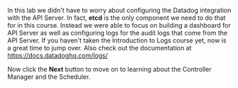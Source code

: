 In this lab we didn't have to worry about configuring the Datadog integration with the API Server. In fact, **etcd** is the only component we need to do that for in this course. Instead we were able to focus on building a dashboard for API Server as well as configuring logs for the audit logs that come from the API Server. If you haven't taken the Introduction to Logs course yet, now is a great time to jump over. Also check out the documentation at https://docs.datadoghq.com/logs/

Now click the **Next** button to move on to learning about the Controller Manager and the Scheduler. 